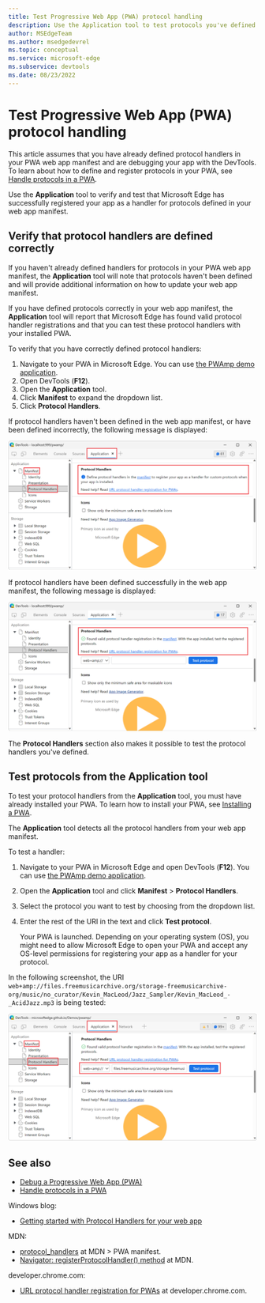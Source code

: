 ```yaml
---
title: Test Progressive Web App (PWA) protocol handling
description: Use the Application tool to test protocols you've defined in your PWA web app manifest.
author: MSEdgeTeam
ms.author: msedgedevrel
ms.topic: conceptual
ms.service: microsoft-edge
ms.subservice: devtools
ms.date: 08/23/2022
---
```

# Test Progressive Web App (PWA) protocol handling

This article assumes that you have already defined protocol handlers in your PWA web app manifest and are debugging your app with the DevTools. To learn about how to define and register protocols in your PWA, see [Handle protocols in a PWA](../../progressive-web-apps/how-to/handle-protocols.md).  

Use the **Application** tool to verify and test that Microsoft Edge has successfully registered your app as a handler for protocols defined in your web app manifest.


<!-- ====================================================================== -->
## Verify that protocol handlers are defined correctly

If you haven't already defined handlers for protocols in your PWA web app manifest, the **Application** tool will note that protocols haven't been defined and will provide additional information on how to update your web app manifest.

If you have defined protocols correctly in your web app manifest, the **Application** tool will report that Microsoft Edge has found valid protocol handler registrations and that you can test these protocol handlers with your installed PWA.

To verify that you have correctly defined protocol handlers:

1. Navigate to your PWA in Microsoft Edge. You can use [the PWAmp demo application](https://microsoftedge.github.io/Demos/pwamp/).
1. Open DevTools (**F12**).
1. Open the **Application** tool.
1. Click **Manifest** to expand the dropdown list.
1. Click **Protocol Handlers**.

If protocol handlers haven't been defined in the web app manifest, or have been defined incorrectly, the following message is displayed:

![The Protocol Handlers section of the Manifest pane without protocols defined](./protocol-handlers-images/protocol-handlers-not-defined.png)

If protocol handlers have been defined successfully in the web app manifest, the following message is displayed:

![The Protocol Handlers section of the Manifest pane with protocols defined](./protocol-handlers-images/protocol-handlers-defined.png)

The **Protocol Handlers** section also makes it possible to test the protocol handlers you've defined.


<!-- ====================================================================== -->
## Test protocols from the Application tool

To test your protocol handlers from the **Application** tool, you must have already installed your PWA.  To learn how to install your PWA, see [Installing a PWA](../../progressive-web-apps/ux.md#installing-a-pwa).

The **Application** tool detects all the protocol handlers from your web app manifest.

To test a handler:

1. Navigate to your PWA in Microsoft Edge and open DevTools (**F12**). You can use [the PWAmp demo application](https://microsoftedge.github.io/Demos/pwamp/).

1. Open the **Application** tool and click **Manifest** > **Protocol Handlers**.

1. Select the protocol you want to test by choosing from the dropdown list.

1. Enter the rest of the URI in the text and click **Test protocol**.

   Your PWA is launched.  Depending on your operating system (OS), you might need to allow Microsoft Edge to open your PWA and accept any OS-level permissions for registering your app as a handler for your protocol.

In the following screenshot, the URI `web+amp://files.freemusicarchive.org/storage-freemusicarchive-org/music/no_curator/Kevin_MacLeod/Jazz_Sampler/Kevin_MacLeod_-_AcidJazz.mp3` is being tested:

![Testing the custom web+amp protocol from the Application tool](./protocol-handlers-images/test-protocol-handlers.png)


<!-- ====================================================================== -->
## See also

* [Debug a Progressive Web App (PWA)](./index.md)
* [Handle protocols in a PWA](../../progressive-web-apps/how-to/handle-protocols.md)

Windows blog:
* [Getting started with Protocol Handlers for your web app](https://blogs.windows.com/msedgedev/2022/01/20/getting-started-url-protocol-handlers-microsoft-edge/)

MDN:
* [protocol_handlers](https://developer.mozilla.org/docs/Web/Progressive_web_apps/Manifest/Reference/protocol_handlers) at MDN > PWA manifest.
* [Navigator: registerProtocolHandler() method](https://developer.mozilla.org/docs/Web/API/Navigator/registerProtocolHandler) at MDN.

developer.chrome.com:
* [URL protocol handler registration for PWAs](https://developer.chrome.com/docs/web-platform/best-practices/url-protocol-handler)<!-- todo: developer.chrome.com ok?  this is the only web.dev link in this article --> at developer.chrome.com.
